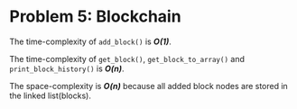 # Problem 5: Blockchain

The time-complexity of `add_block()` is **_O(1)_**.

The time-complexity of `get_block()`, `get_block_to_array()` and `print_block_history()` is **_O(n)_**.

The space-complexity is **_O(n)_** because all added block nodes are stored in the linked list(blocks).
